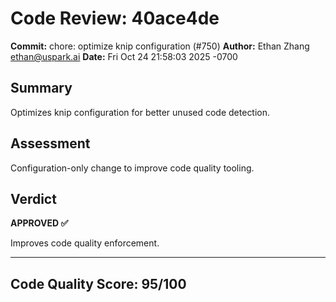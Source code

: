# Code Review: 40ace4de

**Commit:** chore: optimize knip configuration (#750)
**Author:** Ethan Zhang <ethan@uspark.ai>
**Date:** Fri Oct 24 21:58:03 2025 -0700

## Summary

Optimizes knip configuration for better unused code detection.

## Assessment

Configuration-only change to improve code quality tooling.

## Verdict

**APPROVED ✅**

Improves code quality enforcement.

---

## Code Quality Score: 95/100
